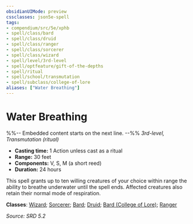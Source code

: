 ```yaml
---
obsidianUIMode: preview
cssclasses: json5e-spell
tags:
- compendium/src/5e/xphb
- spell/class/bard
- spell/class/druid
- spell/class/ranger
- spell/class/sorcerer
- spell/class/wizard
- spell/level/3rd-level
- spell/optfeature/gift-of-the-depths
- spell/ritual
- spell/school/transmutation
- spell/subclass/college-of-lore
aliases: ["Water Breathing"]
---
```

# Water Breathing
%%-- Embedded content starts on the next line. --%%
*3rd-level, Transmutation (ritual)*  

- **Casting time:** 1 Action unless cast as a ritual
- **Range:** 30 feet
- **Components:** V, S, M (a short reed)
- **Duration:** 24 hours

This spell grants up to ten willing creatures of your choice within range the ability to breathe underwater until the spell ends. Affected creatures also retain their normal mode of respiration.

**Classes**: [Wizard](list-spells-classes-wizard.md); [Sorcerer](list-spells-classes-sorcerer.md); [Bard](list-spells-classes-bard.md); [Druid](list-spells-classes-druid.md); [Bard (College of Lore)](list-spells-classes-bard-xphb-college-of-lore-xphb.md "subclass=XPHB;class=XPHB"); [Ranger](list-spells-classes-ranger.md)

*Source: SRD 5.2*